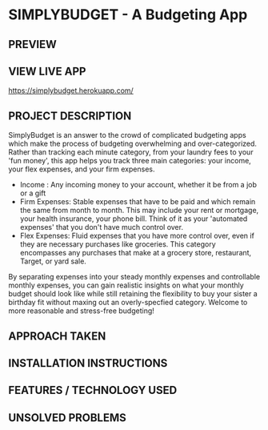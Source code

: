 # SIMPLYBUDGET - A Budgeting App

## PREVIEW

## VIEW LIVE APP
https://simplybudget.herokuapp.com/

## PROJECT DESCRIPTION
SimplyBudget is an answer to the crowd of complicated budgeting apps which make the process of budgeting overwhelming and over-categorized. Rather than tracking each minute category, from your laundry fees to your 
'fun money', this app helps you track three main categories: your income, your flex expenses, and your firm expenses. 

* Income : Any incoming money to your account, whether it be from a job or a gift
* Firm Expenses: Stable expenses that have to be paid and which remain the same from month to month. This may include your rent or mortgage, your health insurance, your phone bill. Think of it as your 'automated expenses' that you don't have much control over. 
* Flex Expenses: Fluid expenses that you have more control over, even if they are necessary purchases like groceries. This category encompasses any purchases that make at a grocery store, restaurant, Target, or yard sale.

By separating expenses into your steady monthly expenses and controllable monthly expenses, you can gain realistic insights on what your monthly budget should look like while still retaining the flexibility to buy your sister a birthday fit without maxing out an overly-specfied category. Welcome to more reasonable and stress-free budgeting!

## APPROACH TAKEN

## INSTALLATION INSTRUCTIONS

## FEATURES / TECHNOLOGY USED

## UNSOLVED PROBLEMS